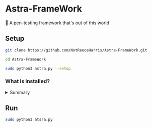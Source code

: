 # Astra-FrameWork
🚀 A pen-testing framework that's out of this world

## Setup
```bash
git clone https://github.com/NotReeceHarris/Astra-FrameWork.git
```
```bash
cd Astra-FrameWork
```
```bash
sudo python3 astra.py --setup
```
### What is installed?
<details>
  <summary>Summary</summary>
  
- [MetaSploit](https://www.metasploit.com/)
- [Pip packages](https://github.com/NotReeceHarris/Astra-FrameWork/blob/main/requirement.txt)
- python-lxml
- wget 
- grep 
- antiword 
- odt2txt 
- python-dev 
- libxml2-dev 
- libxslt1-dev
- python-virtualenv
- libmagic
- curl 
- autoenv
- git
- python-magic
- Homebrew
</details>

## Run
```bash
sudo python3 atsra.py
```
